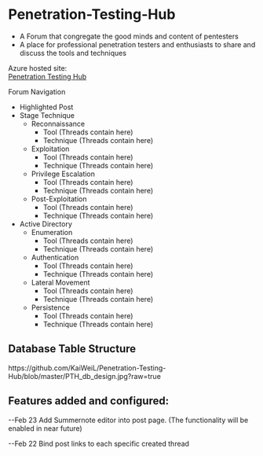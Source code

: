 # Penetration-Testing-Hub
- A Forum that congregate the good minds and content of pentesters
- A place for professional penetration testers and enthusiasts to share and discuss the tools and techniques

Azure hosted site:<br>
[Penetration Testing Hub](https://penetrationtestinghub20210225092748.azurewebsites.net)

Forum Navigation
- Highlighted Post
- Stage Technique
    - Reconnaissance
        - Tool (Threads contain here)
        - Technique (Threads contain here)
    - Exploitation
        - Tool (Threads contain here)
        - Technique (Threads contain here)
    - Privilege Escalation
        - Tool (Threads contain here)
        - Technique (Threads contain here)
    - Post-Exploitation
        - Tool (Threads contain here)
        - Technique (Threads contain here)
- Active Directory
    - Enumeration
        - Tool (Threads contain here)
        - Technique (Threads contain here)
    - Authentication
        - Tool (Threads contain here)
        - Technique (Threads contain here)
    - Lateral Movement
        - Tool (Threads contain here)
        - Technique (Threads contain here)
    - Persistence
        - Tool (Threads contain here)
        - Technique (Threads contain here)
        
<h2>Database Table Structure</h2>
https://github.com/KaiWeiL/Penetration-Testing-Hub/blob/master/PTH_db_design.jpg?raw=true


<h2>Features added and configured:</h2>
--Feb 23
Add Summernote editor into post page.
(The functionality will be enabled in near future)

--Feb 22
Bind post links to each specific created thread

